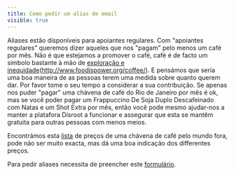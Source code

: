 ```yaml
---
title: Como pedir um alias de email
visible: true
---
```


Aliases estão disponíveis para apoiantes regulares. Com "apoiantes regulares" queremos dizer aqueles que nos "pagam" pelo menos um café por mês.
Não é que estejamos a promover o café, café é de facto um simbolo bastante à mão de [exploração e inequidade](http://thesourcefilm.com/)(http://www.foodispower.org/coffee/). E pensámos que seria uma boa maneira de as pessoas terem uma medida sobre quanto querem dar.
Por favor tome o seu tempo a considerar a sua contribuição. Se apenas nos puder "pagar" uma chávena de café do Rio de Janeiro por mês é ok, mas se você poder pagar um Frappuccino De Soja Duplo Descafeinado com Natas e um Shot Extra por mês, então você pode mesmo ajudar-nos a manter a platafora Disroot a funcionar e assegurar que esta se mantêm gratuita para outras pessoas com menos meios.

Encontrámos esta  [lista](https://www.caffesociety.co.uk/blog/the-cheapest-cities-in-the-world-for-a-cup-of-coffee) de preços de uma chávena de café pelo mundo fora, pode não ser muito exacta, mas dá uma boa indicação dos differentes preços.

Para pedir aliases necessita de preencher este  [formulário](https://disroot.org/forms/alias-request-form).
